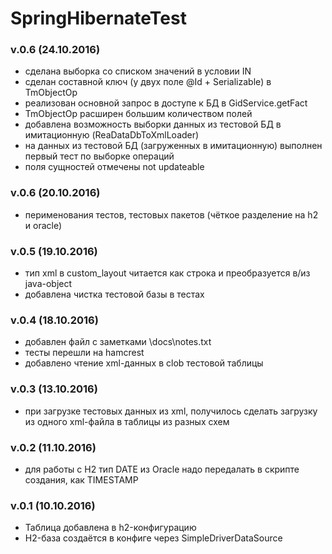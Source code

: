 # SpringHibernateTest

### v.0.6 (24.10.2016)
 - сделана выборка со списком значений в условии IN
 - сделан составной ключ (у двух поле @Id + Serializable) в TmObjectOp
 - реализован основной запрос в доступе к БД в GidService.getFact
 - TmObjectOp расширен большим количеством полей
 - добавлена возможность выборки данных из тестовой БД в имитационную (ReaDataDbToXmlLoader)
 - на данных из тестовой БД (загруженных в имитационную) выполнен первый тест по выборке операций
 - поля сущностей отмечены not updateable  

### v.0.6 (20.10.2016)
- перименования тестов, тестовых пакетов (чёткое разделение на h2 и oracle)

### v.0.5 (19.10.2016)
- тип xml в custom_layout читается как строка и преобразуется в/из java-object
- добавлена чистка тестовой базы в тестах

### v.0.4 (18.10.2016)
- добавлен файл с заметками \docs\notes.txt
- тесты перешли на hamcrest 
- добавлено чтение xml-данных в clob тестовой таблицы

### v.0.3 (13.10.2016)
- при загрузке тестовых данных из xml, получилось сделать загрузку из одного xml-файла в таблицы из разных схем

### v.0.2 (11.10.2016)
- для работы с H2 тип DATE из Oracle надо передалать в скрипте создания, как TIMESTAMP

### v.0.1 (10.10.2016)
- Таблица добавлена в h2-конфигурацию
- H2-база создаётся  в конфиге через SimpleDriverDataSource
